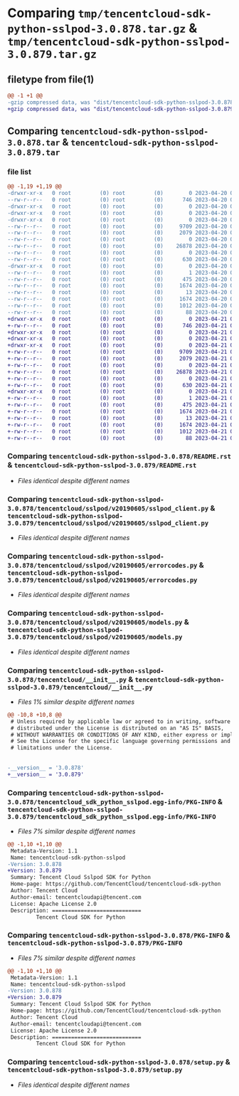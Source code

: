 # Comparing `tmp/tencentcloud-sdk-python-sslpod-3.0.878.tar.gz` & `tmp/tencentcloud-sdk-python-sslpod-3.0.879.tar.gz`

## filetype from file(1)

```diff
@@ -1 +1 @@
-gzip compressed data, was "dist/tencentcloud-sdk-python-sslpod-3.0.878.tar", last modified: Thu Apr 20 00:42:06 2023, max compression
+gzip compressed data, was "dist/tencentcloud-sdk-python-sslpod-3.0.879.tar", last modified: Fri Apr 21 01:00:05 2023, max compression
```

## Comparing `tencentcloud-sdk-python-sslpod-3.0.878.tar` & `tencentcloud-sdk-python-sslpod-3.0.879.tar`

### file list

```diff
@@ -1,19 +1,19 @@
-drwxr-xr-x   0 root         (0) root         (0)        0 2023-04-20 00:42:06.000000 tencentcloud-sdk-python-sslpod-3.0.878/
--rw-r--r--   0 root         (0) root         (0)      746 2023-04-20 00:42:05.000000 tencentcloud-sdk-python-sslpod-3.0.878/README.rst
-drwxr-xr-x   0 root         (0) root         (0)        0 2023-04-20 00:42:06.000000 tencentcloud-sdk-python-sslpod-3.0.878/tencentcloud/
-drwxr-xr-x   0 root         (0) root         (0)        0 2023-04-20 00:42:06.000000 tencentcloud-sdk-python-sslpod-3.0.878/tencentcloud/sslpod/
-drwxr-xr-x   0 root         (0) root         (0)        0 2023-04-20 00:42:06.000000 tencentcloud-sdk-python-sslpod-3.0.878/tencentcloud/sslpod/v20190605/
--rw-r--r--   0 root         (0) root         (0)     9709 2023-04-20 00:42:05.000000 tencentcloud-sdk-python-sslpod-3.0.878/tencentcloud/sslpod/v20190605/sslpod_client.py
--rw-r--r--   0 root         (0) root         (0)     2079 2023-04-20 00:42:05.000000 tencentcloud-sdk-python-sslpod-3.0.878/tencentcloud/sslpod/v20190605/errorcodes.py
--rw-r--r--   0 root         (0) root         (0)        0 2023-04-20 00:42:05.000000 tencentcloud-sdk-python-sslpod-3.0.878/tencentcloud/sslpod/v20190605/__init__.py
--rw-r--r--   0 root         (0) root         (0)    26878 2023-04-20 00:42:05.000000 tencentcloud-sdk-python-sslpod-3.0.878/tencentcloud/sslpod/v20190605/models.py
--rw-r--r--   0 root         (0) root         (0)        0 2023-04-20 00:42:05.000000 tencentcloud-sdk-python-sslpod-3.0.878/tencentcloud/sslpod/__init__.py
--rw-r--r--   0 root         (0) root         (0)      630 2023-04-20 00:42:05.000000 tencentcloud-sdk-python-sslpod-3.0.878/tencentcloud/__init__.py
-drwxr-xr-x   0 root         (0) root         (0)        0 2023-04-20 00:42:06.000000 tencentcloud-sdk-python-sslpod-3.0.878/tencentcloud_sdk_python_sslpod.egg-info/
--rw-r--r--   0 root         (0) root         (0)        1 2023-04-20 00:42:06.000000 tencentcloud-sdk-python-sslpod-3.0.878/tencentcloud_sdk_python_sslpod.egg-info/dependency_links.txt
--rw-r--r--   0 root         (0) root         (0)      475 2023-04-20 00:42:06.000000 tencentcloud-sdk-python-sslpod-3.0.878/tencentcloud_sdk_python_sslpod.egg-info/SOURCES.txt
--rw-r--r--   0 root         (0) root         (0)     1674 2023-04-20 00:42:06.000000 tencentcloud-sdk-python-sslpod-3.0.878/tencentcloud_sdk_python_sslpod.egg-info/PKG-INFO
--rw-r--r--   0 root         (0) root         (0)       13 2023-04-20 00:42:06.000000 tencentcloud-sdk-python-sslpod-3.0.878/tencentcloud_sdk_python_sslpod.egg-info/top_level.txt
--rw-r--r--   0 root         (0) root         (0)     1674 2023-04-20 00:42:06.000000 tencentcloud-sdk-python-sslpod-3.0.878/PKG-INFO
--rw-r--r--   0 root         (0) root         (0)     1012 2023-04-20 00:42:05.000000 tencentcloud-sdk-python-sslpod-3.0.878/setup.py
--rw-r--r--   0 root         (0) root         (0)       88 2023-04-20 00:42:06.000000 tencentcloud-sdk-python-sslpod-3.0.878/setup.cfg
+drwxr-xr-x   0 root         (0) root         (0)        0 2023-04-21 01:00:05.000000 tencentcloud-sdk-python-sslpod-3.0.879/
+-rw-r--r--   0 root         (0) root         (0)      746 2023-04-21 01:00:05.000000 tencentcloud-sdk-python-sslpod-3.0.879/README.rst
+drwxr-xr-x   0 root         (0) root         (0)        0 2023-04-21 01:00:05.000000 tencentcloud-sdk-python-sslpod-3.0.879/tencentcloud/
+drwxr-xr-x   0 root         (0) root         (0)        0 2023-04-21 01:00:05.000000 tencentcloud-sdk-python-sslpod-3.0.879/tencentcloud/sslpod/
+drwxr-xr-x   0 root         (0) root         (0)        0 2023-04-21 01:00:05.000000 tencentcloud-sdk-python-sslpod-3.0.879/tencentcloud/sslpod/v20190605/
+-rw-r--r--   0 root         (0) root         (0)     9709 2023-04-21 01:00:05.000000 tencentcloud-sdk-python-sslpod-3.0.879/tencentcloud/sslpod/v20190605/sslpod_client.py
+-rw-r--r--   0 root         (0) root         (0)     2079 2023-04-21 01:00:05.000000 tencentcloud-sdk-python-sslpod-3.0.879/tencentcloud/sslpod/v20190605/errorcodes.py
+-rw-r--r--   0 root         (0) root         (0)        0 2023-04-21 01:00:05.000000 tencentcloud-sdk-python-sslpod-3.0.879/tencentcloud/sslpod/v20190605/__init__.py
+-rw-r--r--   0 root         (0) root         (0)    26878 2023-04-21 01:00:05.000000 tencentcloud-sdk-python-sslpod-3.0.879/tencentcloud/sslpod/v20190605/models.py
+-rw-r--r--   0 root         (0) root         (0)        0 2023-04-21 01:00:05.000000 tencentcloud-sdk-python-sslpod-3.0.879/tencentcloud/sslpod/__init__.py
+-rw-r--r--   0 root         (0) root         (0)      630 2023-04-21 01:00:05.000000 tencentcloud-sdk-python-sslpod-3.0.879/tencentcloud/__init__.py
+drwxr-xr-x   0 root         (0) root         (0)        0 2023-04-21 01:00:05.000000 tencentcloud-sdk-python-sslpod-3.0.879/tencentcloud_sdk_python_sslpod.egg-info/
+-rw-r--r--   0 root         (0) root         (0)        1 2023-04-21 01:00:05.000000 tencentcloud-sdk-python-sslpod-3.0.879/tencentcloud_sdk_python_sslpod.egg-info/dependency_links.txt
+-rw-r--r--   0 root         (0) root         (0)      475 2023-04-21 01:00:05.000000 tencentcloud-sdk-python-sslpod-3.0.879/tencentcloud_sdk_python_sslpod.egg-info/SOURCES.txt
+-rw-r--r--   0 root         (0) root         (0)     1674 2023-04-21 01:00:05.000000 tencentcloud-sdk-python-sslpod-3.0.879/tencentcloud_sdk_python_sslpod.egg-info/PKG-INFO
+-rw-r--r--   0 root         (0) root         (0)       13 2023-04-21 01:00:05.000000 tencentcloud-sdk-python-sslpod-3.0.879/tencentcloud_sdk_python_sslpod.egg-info/top_level.txt
+-rw-r--r--   0 root         (0) root         (0)     1674 2023-04-21 01:00:05.000000 tencentcloud-sdk-python-sslpod-3.0.879/PKG-INFO
+-rw-r--r--   0 root         (0) root         (0)     1012 2023-04-21 01:00:05.000000 tencentcloud-sdk-python-sslpod-3.0.879/setup.py
+-rw-r--r--   0 root         (0) root         (0)       88 2023-04-21 01:00:05.000000 tencentcloud-sdk-python-sslpod-3.0.879/setup.cfg
```

### Comparing `tencentcloud-sdk-python-sslpod-3.0.878/README.rst` & `tencentcloud-sdk-python-sslpod-3.0.879/README.rst`

 * *Files identical despite different names*

### Comparing `tencentcloud-sdk-python-sslpod-3.0.878/tencentcloud/sslpod/v20190605/sslpod_client.py` & `tencentcloud-sdk-python-sslpod-3.0.879/tencentcloud/sslpod/v20190605/sslpod_client.py`

 * *Files identical despite different names*

### Comparing `tencentcloud-sdk-python-sslpod-3.0.878/tencentcloud/sslpod/v20190605/errorcodes.py` & `tencentcloud-sdk-python-sslpod-3.0.879/tencentcloud/sslpod/v20190605/errorcodes.py`

 * *Files identical despite different names*

### Comparing `tencentcloud-sdk-python-sslpod-3.0.878/tencentcloud/sslpod/v20190605/models.py` & `tencentcloud-sdk-python-sslpod-3.0.879/tencentcloud/sslpod/v20190605/models.py`

 * *Files identical despite different names*

### Comparing `tencentcloud-sdk-python-sslpod-3.0.878/tencentcloud/__init__.py` & `tencentcloud-sdk-python-sslpod-3.0.879/tencentcloud/__init__.py`

 * *Files 1% similar despite different names*

```diff
@@ -10,8 +10,8 @@
 # Unless required by applicable law or agreed to in writing, software
 # distributed under the License is distributed on an "AS IS" BASIS,
 # WITHOUT WARRANTIES OR CONDITIONS OF ANY KIND, either express or implied.
 # See the License for the specific language governing permissions and
 # limitations under the License.
 
 
-__version__ = '3.0.878'
+__version__ = '3.0.879'
```

### Comparing `tencentcloud-sdk-python-sslpod-3.0.878/tencentcloud_sdk_python_sslpod.egg-info/PKG-INFO` & `tencentcloud-sdk-python-sslpod-3.0.879/tencentcloud_sdk_python_sslpod.egg-info/PKG-INFO`

 * *Files 7% similar despite different names*

```diff
@@ -1,10 +1,10 @@
 Metadata-Version: 1.1
 Name: tencentcloud-sdk-python-sslpod
-Version: 3.0.878
+Version: 3.0.879
 Summary: Tencent Cloud Sslpod SDK for Python
 Home-page: https://github.com/TencentCloud/tencentcloud-sdk-python
 Author: Tencent Cloud
 Author-email: tencentcloudapi@tencent.com
 License: Apache License 2.0
 Description: ============================
         Tencent Cloud SDK for Python
```

### Comparing `tencentcloud-sdk-python-sslpod-3.0.878/PKG-INFO` & `tencentcloud-sdk-python-sslpod-3.0.879/PKG-INFO`

 * *Files 7% similar despite different names*

```diff
@@ -1,10 +1,10 @@
 Metadata-Version: 1.1
 Name: tencentcloud-sdk-python-sslpod
-Version: 3.0.878
+Version: 3.0.879
 Summary: Tencent Cloud Sslpod SDK for Python
 Home-page: https://github.com/TencentCloud/tencentcloud-sdk-python
 Author: Tencent Cloud
 Author-email: tencentcloudapi@tencent.com
 License: Apache License 2.0
 Description: ============================
         Tencent Cloud SDK for Python
```

### Comparing `tencentcloud-sdk-python-sslpod-3.0.878/setup.py` & `tencentcloud-sdk-python-sslpod-3.0.879/setup.py`

 * *Files identical despite different names*


